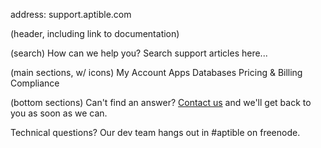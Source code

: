 address: support.aptible.com

(header, including link to documentation)

(search)
How can we help you? Search support articles here...

(main sections, w/ icons)
My Account
Apps
Databases
Pricing & Billing
Compliance

(bottom sections)
Can't find an answer? [Contact us](https://www.aptible.com/support/) and we'll get back to you as soon as we can.

Technical questions? Our dev team hangs out in #aptible on freenode.
